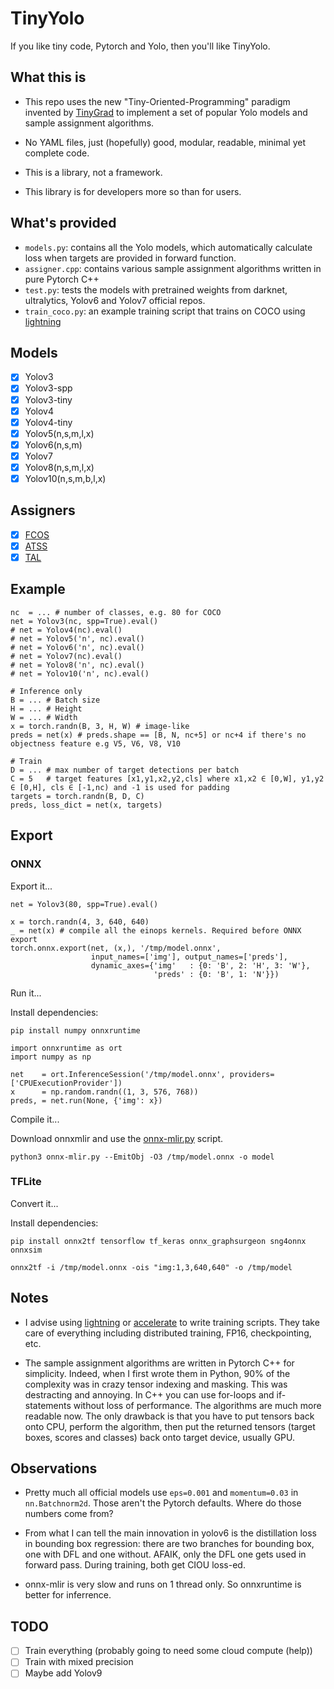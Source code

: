 # TinyYolo #

If you like tiny code, Pytorch and Yolo, then you'll like TinyYolo.

## What this is ##

* This repo uses the new "Tiny-Oriented-Programming" paradigm invented by [TinyGrad](https://github.com/tinygrad/tinygrad) to implement a set of popular Yolo models and sample assignment algorithms.

* No YAML files, just (hopefully) good, modular, readable, minimal yet complete code.

* This is a library, not a framework.

* This library is for developers more so than for users.

## What's provided ##

* `models.py`: contains all the Yolo models, which automatically calculate loss when targets are provided in forward function.
* `assigner.cpp`: contains various sample assignment algorithms written in pure Pytorch C++
* `test.py`: tests the models with pretrained weights from darknet, ultralytics, Yolov6 and Yolov7 official repos.
* `train_coco.py`: an example training script that trains on COCO using [lightning](https://lightning.ai/)

## Models ##

- [x] Yolov3
- [x] Yolov3-spp
- [x] Yolov3-tiny
- [x] Yolov4
- [x] Yolov4-tiny
- [x] Yolov5(n,s,m,l,x)
- [x] Yolov6(n,s,m)
- [x] Yolov7
- [x] Yolov8(n,s,m,l,x)
- [x] Yolov10(n,s,m,b,l,x)

## Assigners ##
- [x] [FCOS](https://arxiv.org/pdf/1904.01355)
- [x] [ATSS](https://arxiv.org/pdf/1912.02424)
- [x] [TAL](https://arxiv.org/pdf/2108.07755)

## Example ##

```
nc  = ... # number of classes, e.g. 80 for COCO
net = Yolov3(nc, spp=True).eval()
# net = Yolov4(nc).eval()
# net = Yolov5('n', nc).eval()
# net = Yolov6('n', nc).eval()
# net = Yolov7(nc).eval()
# net = Yolov8('n', nc).eval()
# net = Yolov10('n', nc).eval()

# Inference only
B = ... # Batch size
H = ... # Height
W = ... # Width
x = torch.randn(B, 3, H, W) # image-like
preds = net(x) # preds.shape == [B, N, nc+5] or nc+4 if there's no objectness feature e.g V5, V6, V8, V10

# Train
D = ... # max number of target detections per batch
C = 5   # target features [x1,y1,x2,y2,cls] where x1,x2 ∈ [0,W], y1,y2 ∈ [0,H], cls ∈ [-1,nc) and -1 is used for padding
targets = torch.randn(B, D, C)
preds, loss_dict = net(x, targets)

```

## Export ##

### ONNX ###

Export it...

```
net = Yolov3(80, spp=True).eval()

x = torch.randn(4, 3, 640, 640)
_ = net(x) # compile all the einops kernels. Required before ONNX export
torch.onnx.export(net, (x,), '/tmp/model.onnx',
                  input_names=['img'], output_names=['preds'],
                  dynamic_axes={'img'   : {0: 'B', 2: 'H', 3: 'W'},
                                'preds' : {0: 'B', 1: 'N'}})
```

Run it...

Install dependencies:

```
pip install numpy onnxruntime
```

```
import onnxruntime as ort
import numpy as np

net    = ort.InferenceSession('/tmp/model.onnx', providers=['CPUExecutionProvider'])
x      = np.random.randn((1, 3, 576, 768))
preds, = net.run(None, {'img': x})
```

Compile it...

Download onnxmlir and use the [onnx-mlir.py](https://github.com/onnx/onnx-mlir/blob/main/docs/Docker.md#easy-script-to-compile-a-model) script.

```
python3 onnx-mlir.py --EmitObj -O3 /tmp/model.onnx -o model 
```

### TFLite ###

Convert it...

Install dependencies:

```
pip install onnx2tf tensorflow tf_keras onnx_graphsurgeon sng4onnx onnxsim
```

```
onnx2tf -i /tmp/model.onnx -ois "img:1,3,640,640" -o /tmp/model
```

## Notes ##

- I advise using [lightning](https://lightning.ai/) or [accelerate](https://huggingface.co/docs/accelerate/index) to write training scripts. They take care of everything including distributed training, FP16, checkpointing, etc.

- The sample assignment algorithms are written in Pytorch C++ for simplicity. Indeed, when I first wrote them in Python, 90% of the complexity was in crazy tensor indexing and masking. This was destracting and annoying. In C++ you can use for-loops and if-statements without loss of performance. The algorithms are much more readable now. The only drawback is that you have to put tensors back onto CPU, perform the algorithm, then put the returned tensors (target boxes, scores and classes) back onto target device, usually GPU.

## Observations ##

* Pretty much all official models use `eps=0.001` and `momentum=0.03` in `nn.Batchnorm2d`. Those aren't the Pytorch defaults. Where do those numbers come from?

* From what I can tell the main innovation in yolov6 is the distillation loss in bounding box regression: there are two branches for bounding box, one with DFL and one without. AFAIK, only the DFL one gets used in forward pass. During training, both get CIOU loss-ed.

* onnx-mlir is very slow and runs on 1 thread only. So onnxruntime is better for inferrence.

## TODO ##

- [ ] Train everything (probably going to need some cloud compute (help))
- [ ] Train with mixed precision
- [ ] Maybe add Yolov9